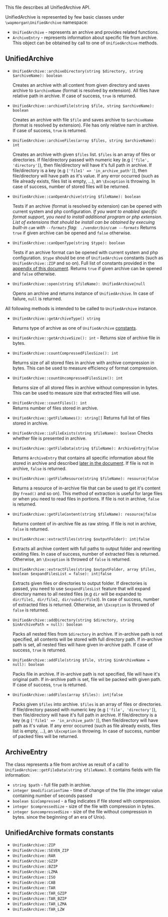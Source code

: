 This file describes all UnifiedArchive API.

UnifiedArchive is represented by few basic classes under `\wapmorgan\UnifiedArchive` namespace:
- `UnifiedArchive` - represents an archive and provides related functions.
- `ArchiveEntry` - represents information about specific file from archive. This object can be obtained by call to 
one of  `UnifiedArchive` methods.

## UnifiedArchive

- `UnifiedArchive::archiveDirectory(string $directory, string $archiveName): boolean`

    Creates an archive with all content from given directory and saves archive to `$archiveName` (format is 
    resolved by extension). All files have relative path in archive. 
    If case of success, `true` is returned.
    
- `UnifiedArchive::archiveFile(string $file, string $archiveName): boolean`

    Creates an archive with file `$file` and saves archive to `$archiveName` (format is 
    resolved by extension). File has only relative nam in archive.  
    If case of success, `true` is returned.
    
- `UnifiedArchive::archiveFiles(array $files, string $archiveName): int`

    Creates an archive with given `$files` list. `$files` is an array of files or directories.
    If file/directory passed with numeric key (e.g `['file', 'directory']`), then file/directory will have it's full 
    path in archive. If file/directory is a key (e.g `['file1' => 'in_archive_path']`), then file/directory will have 
    path as it's value.
    If any error occurred (such as file already exists, files list is empty, ...), an `\Exception` is throwing.
    In case of success, number of stored files will be returned.
    
- `UnifiedArchive::canOpenArchive(string $fileName): boolean`

    Tests if an archive (format is resolved by extension) can be opened with current system and php configuration.
    _If you want to enabled specific format support, you need to install additional program or php extension. List of
     extensions that should be install can be obtained by execuing built-in `cam` with `--formats` flag: `
     ./vendor/bin/cam --formats`_
    Returns `true` if given archive can be opened and `false` otherwise.
    
- `UnifiedArchive::canOpenType(string $type): boolean`

    Tests if an archive format can be opened with current system and php 
    configuration. `$type` should be one of `UnifiedArchive` constants (such as `UnifiedArchive::ZIP` and so on).
    Full list of constants provided in the [appendix of this document](#unifiedArchive-formats-constants).
    Returns `true` if given archive can be opened and `false` otherwise.
    
- `UnifiedArchive::open(string $fileName): UnifiedArchive|null`

    Opens an archive and returns instance of `UnifiedArchive`.
    In case of failure, `null` is returned.
    
All following methods is intended to be called to `UnifiedArchive` instance.

- `UnifiedArchive::getArchiveType() string`

    Returns type of archive as one of `UnifiedArchive` [constants](#unifiedArchive-formats-constants).
    
- `UnifiedArchive::getArchiveSize(): int` - Returns size of archive file in bytes.
- `UnifiedArchive::countCompressedFilesSize(): int`

    Returns size of all stored files in archive with archive compression in bytes.
    This can be used to measure efficiency of format compression.
    
- `UnifiedArchive::countUncompressedFilesSize(): int`

    Returns size of all stored files in archive without compression in bytes.
    This can be used to measure size that extracted files will use.

- `UnifiedArchive::countFiles(): int`    
    Returns number of files stored in archive.

- `UnifiedArchive::getFileNames(): string[]`
    Returns full list of files stored in archive.
    
- `UnifiedArchive::isFileExists(string $fileName): boolean`
    Checks whether file is presented in archive.
    
- `UnifiedArchive::getFileData(string $fileName): ArchiveEntry|false`

    Returns `ArchiveEntry` that contains all specific information about file stored in archive and
     described [later in the document](#archive-entry).
    If file is not in archive, `false` is returned.
    
- `UnifiedArchive::getFileResource(string $fileName): resource|false`

    Returns a resource of in-archive file that can be used to get it's content (by `fread()` and so on).
    This method of extraction is useful for large files or when you need to read files in portions.
    If file is not in archive, `false` is returned.
    
- `UnifiedArchive::getFileContent(string $fileName): resource|false`

    Returns content of in-archive file as raw string.
    If file is not in archive, `false` is returned.
    
- `UnifiedArchive::extractFiles(string $outputFolder): int|false`

    Extracts all archive content with full paths to output folder and rewriting existing files.
    In case of success, number of extracted files is returned. Otherwise, an `\Exception` is throwed of `false` is 
    returned.
    
- `UnifiedArchive::extractFiles(string $outputFolder, array $files, boolean $expandFilesList = false): int|false`

    Extracts given files or directories to output folder. If directories is passed, you need to use 
    `$expandFilesList` feature that will expand directory names to all nested files (e.g `dir` will be expanded to 
    `dir/file1, dir/file2, dir/subdir/file3`).
    In case of success, number of extracted files is returned. Otherwise, an `\Exception` is throwed of `false` is 
    returned.

- `UnifiedArchive::addDirectory(string $directory, string $inArchivePath = null): boolean`

    Packs all nested files from `$directory` in archive. If in-archive path is not specified, all contents will be 
    stored with full directory path. If in-archive path is set, all nested files will have given in-archive path.
    If case of success, `true` is returned.
    
- `UnifiedArchive::addFile(string $file, string $inArchiveName = null): boolean`

    Packs file in archive. If in-archive path is not specified, file will have it's original path. 
    If in-archive path is set, file wil be packed with given path.
    If case of success, `true` is returned.

- `UnifiedArchive::addFiles(array $files): int|false`

    Packs given `$files` into archive. `$files` is an array of files or directories.
    If file/directory passed with numeric key (e.g `['file', 'directory']`), then file/directory will have it's full 
    path in archive. If file/directory is a key (e.g `['file1' => 'in_archive_path']`), then file/directory will have 
    path as it's value.
    If any error occurred (such as file already exists, files list is empty, ...), an `\Exception` is throwing.
    In case of success, number of packed files will be returned.
    
## ArchiveEntry

The class represents a file from archive as result of a call to `UnifiedArchive::getFileData(string $fileName)`.
It contains fields with file information:

- `string $path` - full file path in archive.
- `integer $modificationTime` - time of change of the file (the integer value containing number of seconds passed 
- `boolean $isCompressed` - a flag indicates if file stored with compression.
- `integer $compressedSize` - size of the file with compression in bytes.
- `integer $uncompressedSize` - size of the file without compression in bytes.
since the beginning of an era of Unix).    
    
## UnifiedArchive formats constants
- `UnifiedArchive::ZIP`
- `UnifiedArchive::SEVEN_ZIP`
- `UnifiedArchive::RAR`
- `UnifiedArchive::GZIP`
- `UnifiedArchive::BZIP`
- `UnifiedArchive::LZMA`
- `UnifiedArchive::ISO`
- `UnifiedArchive::CAB`
- `UnifiedArchive::TAR`
- `UnifiedArchive::TAR_GZIP`
- `UnifiedArchive::TAR_BZIP`
- `UnifiedArchive::TAR_LZMA`
- `UnifiedArchive::TAR_LZW` 

